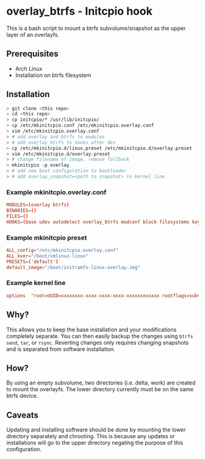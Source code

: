 # overlay_btrfs - Initcpio hook

This is a bash script to mount a btrfs subvolume/snapshot as the upper layer of an overlayfs.

## Prerequisites
* Arch Linux
* Installation on btrfs filesystem

## Installation

``` bash
> git clone <this repo>
> cd <this repo>
> cp initcpio/* /usr/lib/initcpio/
> cp /etc/mkinitcpio.conf /etc/mkinitcpio.overlay.conf
> vim /etc/mkinitcpio.overlay.conf
> # add overlay and btrfs to modules
> # add overlay_btrfs to hooks after dev
> cp /etc/mkinitcpio.d/linux.preset /etc/mkinitcpio.d/overlay.preset
> vim /etc/mkinitcpio.d/overlay.preset
> # change filename of image, remove fallback
> mkinitcpio -p overlay
> # add new boot configuration to bootloader
> # add overlay_snapshot=<path to snapshot> to kernel line
```

### Example mkinitcpio.overlay.conf
``` conf
MODULES=(overlay btrfs)
BINARIES=()
FILES=()
HOOKS=(base udev autodetect overlay_btrfs modconf block filesystems keyboard fsck)
```

### Example mkinitcpio preset
``` conf
ALL_config="/etc/mkinitcpio.overlay.conf"
ALL_kver="/boot/vmlinuz-linux"
PRESETS=('default')
default_image="/boot/initramfs-linux-overlay.img"
```

### Example kernel line
``` conf
options  "root=UUID=xxxxxxxx-xxxx-xxxx-xxxx-xxxxxxxxxxxx rootflags=subvol=<path to lower subvolume/snapshot> overlay_snapshot=<path to upper subvolume/snapshot>"
```

## Why?

This allows you to keep the base installation and your modifications completely separate. You can then easily backup the changes using `btrfs send`, `tar`, or `rsync`. Reverting changes only requires changing snapshots and is separated from software installation.

## How?

By using an empty subvolume, two directories (i.e. delta, work) are created to mount the overlayfs. The lower directory currently must be on the same btrfs device.

## Caveats

Updating and installing software should be done by mounting the lower directory separately and chrooting. This is because any updates or installations will go to the upper directory negating the purpose of this configuration.
